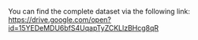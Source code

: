 You can find the complete dataset via the following link:
https://drive.google.com/open?id=15YEDeMDU6bfS4UqapTyZCKLlzBHcg8qR
